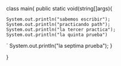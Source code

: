 class main{
	public static void(string[]args){

	System.out.println("sabemos escribir");
	System.out.println("practicando path");
	System.out.println("la tercer practica");
	System.out.println("la quinta prueba")	
`	System.out.println("la septima prueba");
	}
	
}
